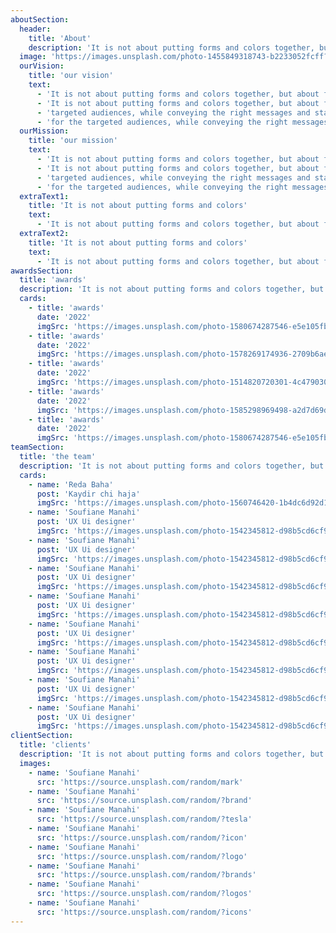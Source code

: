 ```yaml
---
aboutSection:
  header:
    title: 'About'
    description: 'It is not about putting forms and colors together, but about finding the right balance between logic and aesthetics, in order to offer optimal experiences for the targeted audiences, while conveying the right messages and staying true to the brand’s identity.'
  image: 'https://images.unsplash.com/photo-1455849318743-b2233052fcff?ixlib=rb-4.0.3&ixid=M3wxMjA3fDB8MHxwaG90by1wYWdlfHx8fGVufDB8fHx8fA%3D%3D&auto=format&fit=crop&w=2369&q=80'
  ourVision:
    title: 'our vision'
    text:
      - 'It is not about putting forms and colors together, but about finding the right balance between logic and aesthetics, in order to offer optimal experiences for the targeted audiences, while conveying the right messages and staying true to the brand’s identity.'
      - 'It is not about putting forms and colors together, but about finding the right balance between logic and aesthetics, in order to offer optimal experiences for the'
      - 'targeted audiences, while conveying the right messages and staying true to the brand’s identity.It is not about putting forms and colors together, but about finding the right balance between logic and aesthetics, in order to offer optimal experiences'
      - 'for the targeted audiences, while conveying the right messages and staying true to the brand’s identity.'
  ourMission:
    title: 'our mission'
    text:
      - 'It is not about putting forms and colors together, but about finding the right balance between logic and aesthetics, in order to offer optimal experiences for the targeted audiences, while conveying the right messages and staying true to the brand’s identity.'
      - 'It is not about putting forms and colors together, but about finding the right balance between logic and aesthetics, in order to offer optimal experiences for the'
      - 'targeted audiences, while conveying the right messages and staying true to the brand’s identity.It is not about putting forms and colors together, but about finding the right balance between logic and aesthetics, in order to offer optimal experiences'
      - 'for the targeted audiences, while conveying the right messages and staying true to the brand’s identity.'
  extraText1:
    title: 'It is not about putting forms and colors'
    text:
      - 'It is not about putting forms and colors together, but about finding the right balance between logic and aesthetics, in order to offer optimal experiences for the targeted audiences, while conveying the right messages and staying'
  extraText2:
    title: 'It is not about putting forms and colors'
    text:
      - 'It is not about putting forms and colors together, but about finding the right balance between logic and aesthetics, in order to offer optimal experiences for the targeted audiences, while conveying the right messages and staying'
awardsSection:
  title: 'awards'
  description: 'It is not about putting forms and colors together, but about finding the right balance between logic and aesthetics, in order to offer optimal experiences for the targeted audiences, while conveying the right messages and staying'
  cards:
    - title: 'awards'
      date: '2022'
      imgSrc: 'https://images.unsplash.com/photo-1580674287546-e5e105fb2541?ixlib=rb-4.0.3&ixid=MnwxMjA3fDB8MHxwaG90by1wYWdlfHx8fGVufDB8fHx8&auto=format&fit=crop&w=2370&q=80'
    - title: 'awards'
      date: '2022'
      imgSrc: 'https://images.unsplash.com/photo-1578269174936-2709b6aeb913?ixlib=rb-4.0.3&ixid=M3wxMjA3fDB8MHxwaG90by1wYWdlfHx8fGVufDB8fHx8fA%3D%3D&auto=format&fit=crop&w=2371&q=80'
    - title: 'awards'
      date: '2022'
      imgSrc: 'https://images.unsplash.com/photo-1514820720301-4c4790309f46?ixlib=rb-4.0.3&ixid=M3wxMjA3fDB8MHxwaG90by1wYWdlfHx8fGVufDB8fHx8fA%3D%3D&auto=format&fit=crop&w=3432&q=80'
    - title: 'awards'
      date: '2022'
      imgSrc: 'https://images.unsplash.com/photo-1585298969498-a2d7d69dff4e?ixlib=rb-4.0.3&ixid=M3wxMjA3fDB8MHxwaG90by1wYWdlfHx8fGVufDB8fHx8fA%3D%3D&auto=format&fit=crop&w=1335&q=80'
    - title: 'awards'
      date: '2022'
      imgSrc: 'https://images.unsplash.com/photo-1580674287546-e5e105fb2541?ixlib=rb-4.0.3&ixid=MnwxMjA3fDB8MHxwaG90by1wYWdlfHx8fGVufDB8fHx8&auto=format&fit=crop&w=2370&q=80'
teamSection:
  title: 'the team'
  description: 'It is not about putting forms and colors together, but about finding the right balance between logic and aesthetics, in order to offer optimal experiences for the targeted audiences, while conveying the right messages and staying'
  cards:
    - name: 'Reda Baha'
      post: 'Kaydir chi haja'
      imgSrc: 'https://images.unsplash.com/photo-1560746420-1b4dc6d92d17?ixlib=rb-4.0.3&ixid=M3wxMjA3fDB8MHxwaG90by1wYWdlfHx8fGVufDB8fHx8fA%3D%3D&auto=format&fit=crop&w=988&q=80'
    - name: 'Soufiane Manahi'
      post: 'UX Ui designer'
      imgSrc: 'https://images.unsplash.com/photo-1542345812-d98b5cd6cf98?ixlib=rb-4.0.3&ixid=MnwxMjA3fDB8MHxwaG90by1wYWdlfHx8fGVufDB8fHx8&auto=format&fit=crop&w=987&q=80'
    - name: 'Soufiane Manahi'
      post: 'UX Ui designer'
      imgSrc: 'https://images.unsplash.com/photo-1542345812-d98b5cd6cf98?ixlib=rb-4.0.3&ixid=MnwxMjA3fDB8MHxwaG90by1wYWdlfHx8fGVufDB8fHx8&auto=format&fit=crop&w=987&q=80'
    - name: 'Soufiane Manahi'
      post: 'UX Ui designer'
      imgSrc: 'https://images.unsplash.com/photo-1542345812-d98b5cd6cf98?ixlib=rb-4.0.3&ixid=MnwxMjA3fDB8MHxwaG90by1wYWdlfHx8fGVufDB8fHx8&auto=format&fit=crop&w=987&q=80'
    - name: 'Soufiane Manahi'
      post: 'UX Ui designer'
      imgSrc: 'https://images.unsplash.com/photo-1542345812-d98b5cd6cf98?ixlib=rb-4.0.3&ixid=MnwxMjA3fDB8MHxwaG90by1wYWdlfHx8fGVufDB8fHx8&auto=format&fit=crop&w=987&q=80'
    - name: 'Soufiane Manahi'
      post: 'UX Ui designer'
      imgSrc: 'https://images.unsplash.com/photo-1542345812-d98b5cd6cf98?ixlib=rb-4.0.3&ixid=MnwxMjA3fDB8MHxwaG90by1wYWdlfHx8fGVufDB8fHx8&auto=format&fit=crop&w=987&q=80'
    - name: 'Soufiane Manahi'
      post: 'UX Ui designer'
      imgSrc: 'https://images.unsplash.com/photo-1542345812-d98b5cd6cf98?ixlib=rb-4.0.3&ixid=MnwxMjA3fDB8MHxwaG90by1wYWdlfHx8fGVufDB8fHx8&auto=format&fit=crop&w=987&q=80'
    - name: 'Soufiane Manahi'
      post: 'UX Ui designer'
      imgSrc: 'https://images.unsplash.com/photo-1542345812-d98b5cd6cf98?ixlib=rb-4.0.3&ixid=MnwxMjA3fDB8MHxwaG90by1wYWdlfHx8fGVufDB8fHx8&auto=format&fit=crop&w=987&q=80'
    - name: 'Soufiane Manahi'
      post: 'UX Ui designer'
      imgSrc: 'https://images.unsplash.com/photo-1542345812-d98b5cd6cf98?ixlib=rb-4.0.3&ixid=MnwxMjA3fDB8MHxwaG90by1wYWdlfHx8fGVufDB8fHx8&auto=format&fit=crop&w=987&q=80'
clientSection:
  title: 'clients'
  description: 'It is not about putting forms and colors together, but about finding the right balance between logic and aesthetics, in order to offer optimal experiences for the targeted audiences, while conveying the right messages and staying true to the brand’s identity.'
  images:
    - name: 'Soufiane Manahi'
      src: 'https://source.unsplash.com/random/mark'
    - name: 'Soufiane Manahi'
      src: 'https://source.unsplash.com/random/?brand'
    - name: 'Soufiane Manahi'
      src: 'https://source.unsplash.com/random/?tesla'
    - name: 'Soufiane Manahi'
      src: 'https://source.unsplash.com/random/?icon'
    - name: 'Soufiane Manahi'
      src: 'https://source.unsplash.com/random/?logo'
    - name: 'Soufiane Manahi'
      src: 'https://source.unsplash.com/random/?brands'
    - name: 'Soufiane Manahi'
      src: 'https://source.unsplash.com/random/?logos'
    - name: 'Soufiane Manahi'
      src: 'https://source.unsplash.com/random/?icons'
---
```

